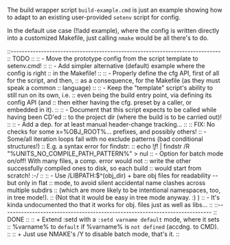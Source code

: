 ﻿The build wrapper script `build-example.cmd` is just an example showing how
to adapt to an existing user-provided `setenv` script for config.

In the default use case (!!add example), where the config is written directly
into a customized Makefile, just calling `nmake` would be all there's to do.

::----------------------------------------------------------------------------
:: TODO
::
:: -	Move the prototype config from the script template to setenv.cmd!
::
:: -	Add simpler alternative (default) example where the config is right
::	in the Makefile!
::
:: -	Properly define the cfg API, first of all for the script, and then,
::	as a consequence, for the Makefile (as they must speak a common
::	language)
::
:: -	Keep the "template" script's ability to still run on its own, i.e.
::	even being the build entry point, via defining its config API (and
::	then either having the cfg. preset by a caller, or embedded in it).
::
:: -	Document that this script expects to be called while having been CD'ed
::	to the project dir (where the build is to be carried out)!
::
:: -	Add a dep. for at least manual header-change tracking...
::
:: FIX:	No checks for some x=%OBJ_ROOT%\... prefixes, and possibly others!
::	- Some/all iteration loops fail with no exclude patterns (bad conditional structures!)
::	E.g. a syntax error for findstr:
::		echo !_f_! | findstr /R "%UNITS_NO_COMPILE_PATH_PATTERN%" > nul
:: -	Option for batch mode on/off! With many files, a comp. error would not
::	write the other successfully compiled ones to disk, so each build
::	would start from scratch! :-/
::
:: -	Use /LIBPATH:$^(obj_dir) + bare obj files for readability -- but only in flat
::	mode, to avoid silent accidental name clashes across multiple subdirs
::	(which are more likely to be intentional namespaces, too, in tree mode!).
::	(Not that it would be easy in tree mode anyway. :) )
::	- It's kinda undocumented tho that it works for obj. files just as well as libs...
::
::----------------------------------------------------------------------------
:: DONE
::
:: +	Extend :setd with a `:setd varname default` mode, where it sets
::	%varname% to `default` if %varname% is `not defined` (accdng. to CMD).
::
:: +	Just use NMAKE's /Y to disable batch mode, that's it.
::
